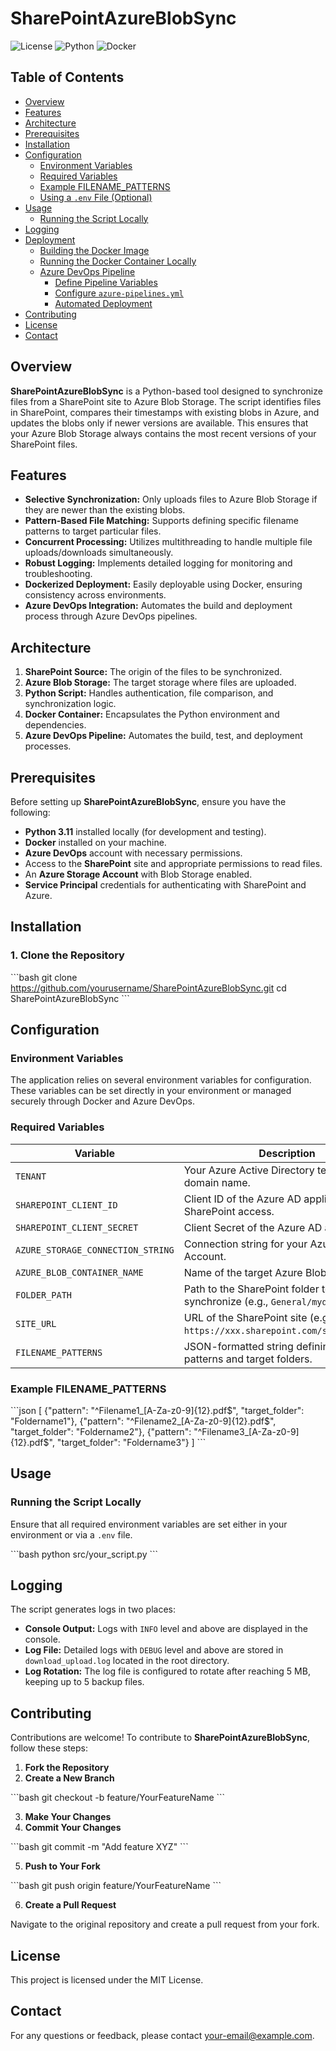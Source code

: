 
# SharePointAzureBlobSync

![License](https://img.shields.io/badge/license-MIT-blue.svg)
![Python](https://img.shields.io/badge/python-3.11-blue.svg)
![Docker](https://img.shields.io/badge/docker-enabled-blue.svg)

## Table of Contents

- [Overview](#overview)
- [Features](#features)
- [Architecture](#architecture)
- [Prerequisites](#prerequisites)
- [Installation](#installation)
- [Configuration](#configuration)
  - [Environment Variables](#environment-variables)
  - [Required Variables](#required-variables)
  - [Example FILENAME_PATTERNS](#example-filename_patterns)
  - [Using a `.env` File (Optional)](#using-a-env-file-optional)
- [Usage](#usage)
  - [Running the Script Locally](#running-the-script-locally)
- [Logging](#logging)
- [Deployment](#deployment)
  - [Building the Docker Image](#building-the-docker-image)
  - [Running the Docker Container Locally](#running-the-docker-container-locally)
  - [Azure DevOps Pipeline](#azure-devops-pipeline)
    - [Define Pipeline Variables](#define-pipeline-variables)
    - [Configure `azure-pipelines.yml`](#configure-azure-pipelinesyml)
    - [Automated Deployment](#automated-deployment)
- [Contributing](#contributing)
- [License](#license)
- [Contact](#contact)

## Overview

**SharePointAzureBlobSync** is a Python-based tool designed to synchronize files from a SharePoint site to Azure Blob Storage. The script identifies files in SharePoint, compares their timestamps with existing blobs in Azure, and updates the blobs only if newer versions are available. This ensures that your Azure Blob Storage always contains the most recent versions of your SharePoint files.

## Features

- **Selective Synchronization:** Only uploads files to Azure Blob Storage if they are newer than the existing blobs.
- **Pattern-Based File Matching:** Supports defining specific filename patterns to target particular files.
- **Concurrent Processing:** Utilizes multithreading to handle multiple file uploads/downloads simultaneously.
- **Robust Logging:** Implements detailed logging for monitoring and troubleshooting.
- **Dockerized Deployment:** Easily deployable using Docker, ensuring consistency across environments.
- **Azure DevOps Integration:** Automates the build and deployment process through Azure DevOps pipelines.

## Architecture

1. **SharePoint Source:** The origin of the files to be synchronized.
2. **Azure Blob Storage:** The target storage where files are uploaded.
3. **Python Script:** Handles authentication, file comparison, and synchronization logic.
4. **Docker Container:** Encapsulates the Python environment and dependencies.
5. **Azure DevOps Pipeline:** Automates the build, test, and deployment processes.

## Prerequisites

Before setting up **SharePointAzureBlobSync**, ensure you have the following:

- **Python 3.11** installed locally (for development and testing).
- **Docker** installed on your machine.
- **Azure DevOps** account with necessary permissions.
- Access to the **SharePoint** site and appropriate permissions to read files.
- An **Azure Storage Account** with Blob Storage enabled.
- **Service Principal** credentials for authenticating with SharePoint and Azure.

## Installation

### 1. Clone the Repository

\`\`\`bash
git clone https://github.com/yourusername/SharePointAzureBlobSync.git
cd SharePointAzureBlobSync
\`\`\`

## Configuration

### Environment Variables

The application relies on several environment variables for configuration. These variables can be set directly in your environment or managed securely through Docker and Azure DevOps.

### Required Variables

| Variable                        | Description                                                                                             |
| ------------------------------- | ------------------------------------------------------------------------------------------------------- |
| `TENANT`                        | Your Azure Active Directory tenant ID or domain name.                                                  |
| `SHAREPOINT_CLIENT_ID`          | Client ID of the Azure AD application with SharePoint access.                                         |
| `SHAREPOINT_CLIENT_SECRET`      | Client Secret of the Azure AD application.                                                              |
| `AZURE_STORAGE_CONNECTION_STRING` | Connection string for your Azure Storage Account.                                                      |
| `AZURE_BLOB_CONTAINER_NAME`     | Name of the target Azure Blob container.                                                                |
| `FOLDER_PATH`                   | Path to the SharePoint folder to synchronize (e.g., `General/mydocuments`).     |
| `SITE_URL`                      | URL of the SharePoint site (e.g., `https://xxx.sharepoint.com/sites/mysite`).     |
| `FILENAME_PATTERNS`             | JSON-formatted string defining filename patterns and target folders.                                   |

### Example FILENAME_PATTERNS

\`\`\`json
[
    {"pattern": "^Filename1_[A-Za-z0-9]{12}\.pdf$", "target_folder": "Foldername1"},
    {"pattern": "^Filename2_[A-Za-z0-9]{12}\.pdf$", "target_folder": "Foldername2"},
    {"pattern": "^Filename3_[A-Za-z0-9]{12}\.pdf$", "target_folder": "Foldername3"}
]
\`\`\`

## Usage

### Running the Script Locally

Ensure that all required environment variables are set either in your environment or via a `.env` file.

\`\`\`bash
python src/your_script.py
\`\`\`

## Logging

The script generates logs in two places:

- **Console Output:** Logs with `INFO` level and above are displayed in the console.
- **Log File:** Detailed logs with `DEBUG` level and above are stored in `download_upload.log` located in the root directory.
- **Log Rotation:** The log file is configured to rotate after reaching 5 MB, keeping up to 5 backup files.

## Contributing

Contributions are welcome! To contribute to **SharePointAzureBlobSync**, follow these steps:

1. **Fork the Repository**
2. **Create a New Branch**

\`\`\`bash
git checkout -b feature/YourFeatureName
\`\`\`

3. **Make Your Changes**
4. **Commit Your Changes**

\`\`\`bash
git commit -m "Add feature XYZ"
\`\`\`

5. **Push to Your Fork**

\`\`\`bash
git push origin feature/YourFeatureName
\`\`\`

6. **Create a Pull Request**

Navigate to the original repository and create a pull request from your fork.

## License

This project is licensed under the MIT License.

## Contact

For any questions or feedback, please contact [your-email@example.com](mailto:your-email@example.com).
